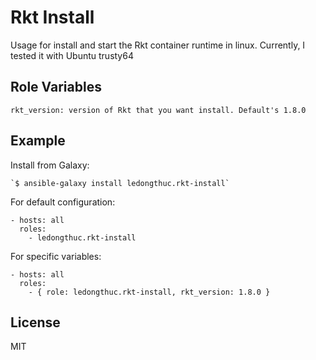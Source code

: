 Rkt Install
=========

Usage for install and start the Rkt container runtime in linux.
Currently, I tested it with Ubuntu trusty64 

Role Variables
--------------

	rkt_version: version of Rkt that you want install. Default's 1.8.0

Example 
----------------

Install from Galaxy:

	`$ ansible-galaxy install ledongthuc.rkt-install`

For default configuration:

    - hosts: all
      roles: 
      	- ledongthuc.rkt-install

For specific variables:

    - hosts: all
      roles:
      	- { role: ledongthuc.rkt-install, rkt_version: 1.8.0 }

License
-------

MIT
